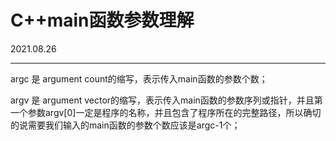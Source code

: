 # C++main函数参数理解

2021.08.26

<hr>

argc 是 argument count的缩写，表示传入main函数的参数个数；

argv 是 argument vector的缩写，表示传入main函数的参数序列或指针，并且第一个参数argv[0]一定是程序的名称，并且包含了程序所在的完整路径，所以确切的说需要我们输入的main函数的参数个数应该是argc-1个；
